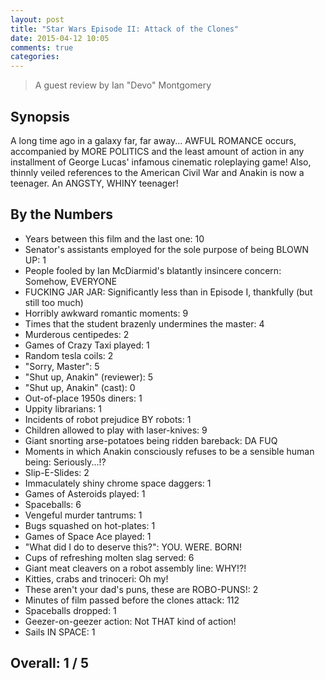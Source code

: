 ```yaml
---
layout: post
title: "Star Wars Episode II: Attack of the Clones"
date: 2015-04-12 10:05
comments: true
categories: 
---
```


> A guest review by Ian "Devo" Montgomery

## Synopsis

A long time ago in a galaxy far, far away... AWFUL ROMANCE occurs, accompanied by MORE POLITICS and the least amount of action in any installment of George Lucas' infamous cinematic roleplaying game! Also, thinnly veiled references to the American Civil War and Anakin is now a teenager. An ANGSTY, WHINY teenager!

## By the Numbers

* Years between this film and the last one: 10
* Senator's assistants employed for the sole purpose of being BLOWN UP: 1
* People fooled by Ian McDiarmid's blatantly insincere concern: Somehow, EVERYONE
* FUCKING JAR JAR: Significantly less than in Episode I, thankfully (but still too much)
* Horribly awkward romantic moments: 9
* Times that the student brazenly undermines the master: 4
* Murderous centipedes: 2
* Games of Crazy Taxi played: 1
* Random tesla coils: 2
* "Sorry, Master": 5
* "Shut up, Anakin" (reviewer): 5
* "Shut up, Anakin" (cast): 0
* Out-of-place 1950s diners: 1
* Uppity librarians: 1
* Incidents of robot prejudice BY robots: 1
* Children allowed to play with laser-knives: 9
* Giant snorting arse-potatoes being ridden bareback: DA FUQ
* Moments in which Anakin consciously refuses to be a sensible human being: Seriously...!?
* Slip-E-Slides: 2
* Immaculately shiny chrome space daggers: 1
* Games of Asteroids played: 1
* Spaceballs: 6
* Vengeful murder tantrums: 1
* Bugs squashed on hot-plates: 1
* Games of Space Ace played: 1
* "What did I do to deserve this?": YOU. WERE. BORN!
* Cups of refreshing molten slag served: 6
* Giant meat cleavers on a robot assembly line: WHY!?!
* Kitties, crabs and trinoceri: Oh my!
* These aren't your dad's puns, these are ROBO-PUNS!: 2
* Minutes of film passed before the clones attack: 112
* Spaceballs dropped: 1
* Geezer-on-geezer action: Not THAT kind of action!
* Sails IN SPACE: 1

## Overall: 1 / 5
